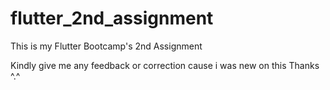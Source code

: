 # flutter_2nd_assignment
This is my Flutter Bootcamp's 2nd Assignment

Kindly give me any feedback or correction cause i was new on this 
Thanks ^.^